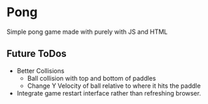 # Pong
Simple pong game made with purely with JS and HTML

## Future ToDos
* Better Collisions
   * Ball collision with top and bottom of paddles
   * Change Y Velocity of ball relative to where it hits the paddle
* Integrate game restart interface rather than refreshing browser.
